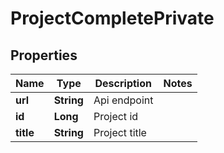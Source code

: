 
# ProjectCompletePrivate

## Properties
Name | Type | Description | Notes
------------ | ------------- | ------------- | -------------
**url** | **String** | Api endpoint | 
**id** | **Long** | Project id | 
**title** | **String** | Project title | 



